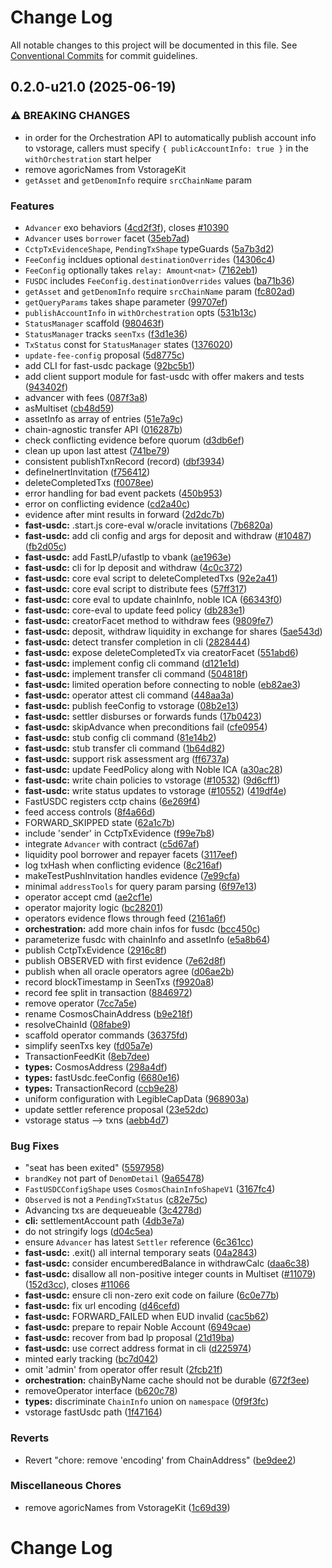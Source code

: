 # Change Log

All notable changes to this project will be documented in this file.
See [Conventional Commits](https://conventionalcommits.org) for commit guidelines.

## 0.2.0-u21.0 (2025-06-19)


### ⚠ BREAKING CHANGES

* in order for the Orchestration API to automatically publish account info to vstorage, callers must specify `{ publicAccountInfo: true }` in the `withOrchestration` start helper
* remove agoricNames from VstorageKit
* `getAsset` and `getDenomInfo` require `srcChainName` param

### Features

* `Advancer` exo behaviors ([4cd2f3f](https://github.com/Agoric/agoric-sdk/commit/4cd2f3f140ce1c7ea1dcb11fc4fc3c6b31cf2410)), closes [#10390](https://github.com/Agoric/agoric-sdk/issues/10390)
* `Advancer` uses `borrower` facet ([35eb7ad](https://github.com/Agoric/agoric-sdk/commit/35eb7ad48377f11dab8c717c442653f99587a816))
* `CctpTxEvidenceShape`, `PendingTxShape` typeGuards ([5a7b3d2](https://github.com/Agoric/agoric-sdk/commit/5a7b3d25cb7853e9109f74a7b45feb29b8ff69fe))
* `FeeConfig` incldues optional `destinationOverrides` ([14306c4](https://github.com/Agoric/agoric-sdk/commit/14306c491b75d00bb7bc85e9714a50c2c8573531))
* `FeeConfig` optionally takes `relay: Amount<nat>` ([7162eb1](https://github.com/Agoric/agoric-sdk/commit/7162eb15fdc1312cfa32d1a3117291c0845e6b55))
* `FUSDC` includes `FeeConfig.destinationOverrides` values ([ba71b36](https://github.com/Agoric/agoric-sdk/commit/ba71b36a13d09ef71e291fafde56c5d2aa67e350))
* `getAsset` and `getDenomInfo` require `srcChainName` param ([fc802ad](https://github.com/Agoric/agoric-sdk/commit/fc802adc06082eb0618f4a2d58d91ac380512352))
* `getQueryParams` takes shape parameter ([99707ef](https://github.com/Agoric/agoric-sdk/commit/99707ef60e1ca5f554f3622f7d7f9b1df89c54c7))
* `publishAccountInfo` in `withOrchestration` opts ([531b13c](https://github.com/Agoric/agoric-sdk/commit/531b13c17ce87e1cffb2ec0f5d47b34ae617f926))
* `StatusManager` scaffold ([980463f](https://github.com/Agoric/agoric-sdk/commit/980463f422a674676f0faf036c4bfae930824482))
* `StatusManager` tracks `seenTxs` ([f3d1e36](https://github.com/Agoric/agoric-sdk/commit/f3d1e367ce2284338147866af586bed8ed9fc86b))
* `TxStatus` const for `StatusManager` states ([1376020](https://github.com/Agoric/agoric-sdk/commit/1376020656a57ee341b5f76f9ce127e76fc657bd))
* `update-fee-config` proposal ([5d8775c](https://github.com/Agoric/agoric-sdk/commit/5d8775c409896369a931e6d78ae1d7958ad9d901))
* add CLI for fast-usdc package ([92bc5b1](https://github.com/Agoric/agoric-sdk/commit/92bc5b127e1cf1806da79589bd6e9d9e87cd5944))
* add client support module for fast-usdc with offer makers and tests ([943402f](https://github.com/Agoric/agoric-sdk/commit/943402f5d1265af32047289b14dd062d1f96f6b3))
* advancer with fees ([087f3a8](https://github.com/Agoric/agoric-sdk/commit/087f3a84a266fd0061f6d35c7b51f193de308f95))
* asMultiset ([cb48d59](https://github.com/Agoric/agoric-sdk/commit/cb48d596f87a921d7bd61eace4763d3a729dd46f))
* assetInfo as array of entries ([51e7a9c](https://github.com/Agoric/agoric-sdk/commit/51e7a9c3e3fb2cde44db2ffce817f353a17e76a3))
* chain-agnostic transfer API ([016287b](https://github.com/Agoric/agoric-sdk/commit/016287b769bed654afed0165452f9b846787c517))
* check conflicting evidence before quorum ([d3db6ef](https://github.com/Agoric/agoric-sdk/commit/d3db6ef2284f2b7a4cebc3261bc9ee784d8d1c97))
* clean up upon last attest ([741be79](https://github.com/Agoric/agoric-sdk/commit/741be7943546b17d1a7bdebf2b7028b2ca366e05))
* consistent publishTxnRecord (record) ([dbf3934](https://github.com/Agoric/agoric-sdk/commit/dbf39340c75d9e01af2ee9ceccac327660af94a6))
* defineInertInvitation ([f756412](https://github.com/Agoric/agoric-sdk/commit/f7564122258e5bdc868d7b3550c4587807015d76))
* deleteCompletedTxs ([f0078ee](https://github.com/Agoric/agoric-sdk/commit/f0078ee5668de2f1bba6f0544ea5629ccc8c9d28))
* error handling for bad event packets ([450b953](https://github.com/Agoric/agoric-sdk/commit/450b953b1eb55585b291ea49e8f80601d5de4884))
* error on conflicting evidence ([cd2a40c](https://github.com/Agoric/agoric-sdk/commit/cd2a40c0e4e5923510e7c77edc710b6c7ba8bc8c))
* evidence after mint results in forward ([2d2dc7b](https://github.com/Agoric/agoric-sdk/commit/2d2dc7b3bcd7694935b62dcb25b0b8f8987394d6))
* **fast-usdc:** .start.js core-eval w/oracle invitations ([7b6820a](https://github.com/Agoric/agoric-sdk/commit/7b6820a6585de3335e5ce2d4aa6d90f238d1fe9d))
* **fast-usdc:** add cli config and args for deposit and withdraw ([#10487](https://github.com/Agoric/agoric-sdk/issues/10487)) ([fb2d05c](https://github.com/Agoric/agoric-sdk/commit/fb2d05c0d755e1ad68aed1ae1112ea4973aad92e))
* **fast-usdc:** add FastLP/ufastlp to vbank ([ae1963e](https://github.com/Agoric/agoric-sdk/commit/ae1963e9f73f159be2fab93920fcceeb9ebc555d))
* **fast-usdc:** cli for lp deposit and withdraw ([4c0c372](https://github.com/Agoric/agoric-sdk/commit/4c0c37234fc2ddd1e83c0d0f3693c33a05163f5b))
* **fast-usdc:** core eval script to deleteCompletedTxs ([92e2a41](https://github.com/Agoric/agoric-sdk/commit/92e2a41aea5acf0781dfc1b25c9e29974438b076))
* **fast-usdc:** core eval script to distribute fees ([57ff317](https://github.com/Agoric/agoric-sdk/commit/57ff31735708f25a3e0d748b948d63b9b4de9591))
* **fast-usdc:** core eval to update chainInfo, noble ICA ([66343f0](https://github.com/Agoric/agoric-sdk/commit/66343f0475ac6be081608d4ec9b794f2ebc025d4))
* **fast-usdc:** core-eval to update feed policy ([db283e1](https://github.com/Agoric/agoric-sdk/commit/db283e160159f78e15c6b92e7041d09b4e6add61))
* **fast-usdc:** creatorFacet method to withdraw fees ([9809fe7](https://github.com/Agoric/agoric-sdk/commit/9809fe7503afc4d010ea27ce44d73cb8dafa2d01))
* **fast-usdc:** deposit, withdraw liquidity in exchange for shares ([5ae543d](https://github.com/Agoric/agoric-sdk/commit/5ae543d0983e6f27956c189e8a86355180d8c724))
* **fast-usdc:** detect transfer completion in cli ([2828444](https://github.com/Agoric/agoric-sdk/commit/28284443141f700d2214c42d8d7b983b40f569fc))
* **fast-usdc:** expose deleteCompletedTx via creatorFacet ([551abd6](https://github.com/Agoric/agoric-sdk/commit/551abd6b549d00cfc4381c0a35e00690752c7d02))
* **fast-usdc:** implement config cli command ([d121e1d](https://github.com/Agoric/agoric-sdk/commit/d121e1d453a877352b133aa149c2f41ad44baae9))
* **fast-usdc:** implement transfer cli command ([504818f](https://github.com/Agoric/agoric-sdk/commit/504818fc5758c312371ae427b7899976f5158055))
* **fast-usdc:** limited operation before connecting to noble ([eb82ae3](https://github.com/Agoric/agoric-sdk/commit/eb82ae37c9ec3327f38122c5c8f51d8f5942c9c6))
* **fast-usdc:** operator attest cli command ([448aa3a](https://github.com/Agoric/agoric-sdk/commit/448aa3a194b55ebeb5423f0027c543f8c6807239))
* **fast-usdc:** publish feeConfig to vstorage ([08b2e13](https://github.com/Agoric/agoric-sdk/commit/08b2e13921514258de566c52aeda737a28ed44c7))
* **fast-usdc:** settler disburses or forwards funds ([17b0423](https://github.com/Agoric/agoric-sdk/commit/17b04238a73ff14a2617e73cf03c52d79d733ebc))
* **fast-usdc:** skipAdvance when preconditions fail ([cfe0954](https://github.com/Agoric/agoric-sdk/commit/cfe0954f612a3b22ecc4a21265e2e6808bbf28d3))
* **fast-usdc:** stub config cli command ([81e14b2](https://github.com/Agoric/agoric-sdk/commit/81e14b2f602237dc68b9f406672332c5c5d90d75))
* **fast-usdc:** stub transfer cli command ([1b64d82](https://github.com/Agoric/agoric-sdk/commit/1b64d82e3db9d7a95461502ef6f7ee136a5eca19))
* **fast-usdc:** support risk assessment arg ([ff6737a](https://github.com/Agoric/agoric-sdk/commit/ff6737a574e4a2efccda226780ed09e3fb4076b3))
* **fast-usdc:** update FeedPolicy along with Noble ICA ([a30ac28](https://github.com/Agoric/agoric-sdk/commit/a30ac281875e9c3b865587f7fa020129af5b22e2))
* **fast-usdc:** write chain policies to vstorage ([#10532](https://github.com/Agoric/agoric-sdk/issues/10532)) ([9d6cff1](https://github.com/Agoric/agoric-sdk/commit/9d6cff17bb95ce5557758da242ca4646a87ac5b0))
* **fast-usdc:** write status updates to vstorage ([#10552](https://github.com/Agoric/agoric-sdk/issues/10552)) ([419df4e](https://github.com/Agoric/agoric-sdk/commit/419df4ee7ce03499f30e7327c74e95a338201023))
* FastUSDC registers cctp chains ([6e269f4](https://github.com/Agoric/agoric-sdk/commit/6e269f4efd1ff2d53609346e375e3215d5392eac))
* feed access controls ([8f4a66d](https://github.com/Agoric/agoric-sdk/commit/8f4a66d75dc4b79b698f7eee85b7d93de745045a))
* FORWARD_SKIPPED state ([62a1c7b](https://github.com/Agoric/agoric-sdk/commit/62a1c7b10b24839b63e657f18baaf581e62a9cc1))
* include 'sender' in CctpTxEvidence ([f99e7b8](https://github.com/Agoric/agoric-sdk/commit/f99e7b8152fe686a100618b9cdfa4a8ced156dd2))
* integrate `Advancer` with contract ([c5d67af](https://github.com/Agoric/agoric-sdk/commit/c5d67af2b04808e6928b4c8c1e9fdda79c8ac847))
* liquidity pool borrower and repayer facets ([3117eef](https://github.com/Agoric/agoric-sdk/commit/3117eef0eb604e6e267074648382bca23377f2ea))
* log txHash when conflicting evidence ([8c216af](https://github.com/Agoric/agoric-sdk/commit/8c216afbec45aa1c0fe99753c34b2366ed230a4a))
* makeTestPushInvitation handles evidence ([7e99cfa](https://github.com/Agoric/agoric-sdk/commit/7e99cfa02cb067a7c3899259edda2f79bf9ba7dc))
* minimal `addressTools` for query param parsing ([6f97e13](https://github.com/Agoric/agoric-sdk/commit/6f97e137ba466db06354c6023a502106559028ea))
* operator accept cmd ([ae2cf1e](https://github.com/Agoric/agoric-sdk/commit/ae2cf1e461a63deb39dc01c35cea564cf1d5527b))
* operator majority logic ([bc28201](https://github.com/Agoric/agoric-sdk/commit/bc28201f60978263d4c88375130da15128f8fd5c))
* operators evidence flows through feed ([2161a6f](https://github.com/Agoric/agoric-sdk/commit/2161a6fd69c31f6f16ae8e8716e1a07e92db5d34))
* **orchestration:** add more chain infos for fusdc ([bcc450c](https://github.com/Agoric/agoric-sdk/commit/bcc450cd9ced1c6f251d0f5d3256b386428238f6))
* parameterize fusdc with chainInfo and assetInfo ([e5a8b64](https://github.com/Agoric/agoric-sdk/commit/e5a8b6489368f0bf3a099ce4c5ddf9607a6192c1))
* publish CctpTxEvidence ([2916c8f](https://github.com/Agoric/agoric-sdk/commit/2916c8f43b23a6c4d38796dd7135e9d712d12f8c))
* publish OBSERVED with first evidence ([7e62d8f](https://github.com/Agoric/agoric-sdk/commit/7e62d8f811e212f8160c36a3b954aee8c0e1fb90))
* publish when all oracle operators agree ([d06ae2b](https://github.com/Agoric/agoric-sdk/commit/d06ae2b52db53ad45db1423cc3297954dd3a7e44))
* record blockTimestamp in SeenTxs ([f9920a8](https://github.com/Agoric/agoric-sdk/commit/f9920a8c47485f6249d365042b7080a28a5f562a))
* record fee split in transaction ([8846972](https://github.com/Agoric/agoric-sdk/commit/884697238ad5f8a112ed24616b10c3b3a94af737))
* remove operator ([7cc7a5e](https://github.com/Agoric/agoric-sdk/commit/7cc7a5ed4e894180f1f6cd8933d76f3927d6d30a))
* rename CosmosChainAddress ([b9e218f](https://github.com/Agoric/agoric-sdk/commit/b9e218f6d38ec14cf3ebdd584bcab7611677f1eb))
* resolveChainId ([08fabe9](https://github.com/Agoric/agoric-sdk/commit/08fabe9f03a94a89e57c8a8fe446b1bdde21a4d3))
* scaffold operator commands ([36375fd](https://github.com/Agoric/agoric-sdk/commit/36375fd2ecf41fc171133186969a29d872e8012b))
* simplify seenTxs key ([fd05a7e](https://github.com/Agoric/agoric-sdk/commit/fd05a7ecd0fc2847380506d2a90fe79079511457))
* TransactionFeedKit ([8eb7dee](https://github.com/Agoric/agoric-sdk/commit/8eb7dee8f70facf8fb0b36c36d630c4153f4c722))
* **types:** CosmosAddress ([298a4df](https://github.com/Agoric/agoric-sdk/commit/298a4df401939f49f7c4d62a8d6f3a53f5b73efc))
* **types:** fastUsdc.feeConfig ([6680e16](https://github.com/Agoric/agoric-sdk/commit/6680e168991bb46742743ce841c87e0e657aa9c1))
* **types:** TransactionRecord ([ccb9e28](https://github.com/Agoric/agoric-sdk/commit/ccb9e28a92c17ce3362ac5898acb80128614edab))
* uniform configuration with LegibleCapData ([968903a](https://github.com/Agoric/agoric-sdk/commit/968903a86897df5f8e2aa570e325a38c4077d850))
* update settler reference proposal ([23e52dc](https://github.com/Agoric/agoric-sdk/commit/23e52dc7a074c3366a24bbd34a4df7a419fd992f))
* vstorage status --> txns ([aebb4d7](https://github.com/Agoric/agoric-sdk/commit/aebb4d792317f6964a8150324548b69cec2eb505))


### Bug Fixes

* "seat has been exited" ([5597958](https://github.com/Agoric/agoric-sdk/commit/55979584e7e080cdf444f85a1228b1ce5f69074b))
* `brandKey` not part of `DenomDetail` ([9a65478](https://github.com/Agoric/agoric-sdk/commit/9a654781d53576ae0b3d1fa37f7a96579bfda848))
* `FastUSDCConfigShape` uses `CosmosChainInfoShapeV1` ([3167fc4](https://github.com/Agoric/agoric-sdk/commit/3167fc4edb8c10830cca94cc4ec4e721cb05bf56))
* `Observed` is not a `PendingTxStatus` ([c82e75c](https://github.com/Agoric/agoric-sdk/commit/c82e75c0159e9e074d81f354f08c43089f7a1557))
* Advancing txs are dequeueable ([3c4278d](https://github.com/Agoric/agoric-sdk/commit/3c4278d119e1764942d1957b30a73677ccfdae62))
* **cli:** settlementAccount path ([4db3e7a](https://github.com/Agoric/agoric-sdk/commit/4db3e7a6b150d736920fe0b6ac672a1420e1e184))
* do not stringify logs ([d04c5ea](https://github.com/Agoric/agoric-sdk/commit/d04c5eac94e1954456cd23e9006e9f4daabb3759))
* ensure `Advancer` has latest `Settler` reference ([6c361cc](https://github.com/Agoric/agoric-sdk/commit/6c361cc629751a1fb9d7102e5465a2143b113fe2))
* **fast-usdc:** .exit() all internal temporary seats ([04a2843](https://github.com/Agoric/agoric-sdk/commit/04a2843d2081935fb8266819d83b84e2dfa0abc9))
* **fast-usdc:** consider encumberedBalance in withdrawCalc ([daa6c38](https://github.com/Agoric/agoric-sdk/commit/daa6c38263b802ab97fa6fc65367ae0020cbaa73))
* **fast-usdc:** disallow all non-positive integer counts in Multiset ([#11079](https://github.com/Agoric/agoric-sdk/issues/11079)) ([152d3cc](https://github.com/Agoric/agoric-sdk/commit/152d3ccd88d05edf90f3340dc3b9c03f85678499)), closes [#11066](https://github.com/Agoric/agoric-sdk/issues/11066)
* **fast-usdc:** ensure cli non-zero exit code on failure ([6c0e77b](https://github.com/Agoric/agoric-sdk/commit/6c0e77b3272f3f00d9e2a8100b153f6e198664d6))
* **fast-usdc:** fix url encoding ([d46cefd](https://github.com/Agoric/agoric-sdk/commit/d46cefdd869a09a2548257d6a05eddc55c6cf6ab))
* **fast-usdc:** FORWARD_FAILED when EUD invalid ([cac5b62](https://github.com/Agoric/agoric-sdk/commit/cac5b626184ee7889d12dd1a90f2c6c4e8929491))
* **fast-usdc:** prepare to repair Noble Account ([6949cae](https://github.com/Agoric/agoric-sdk/commit/6949cae4b17541c35fdd3447bb70c2642f8d6b15))
* **fast-usdc:** recover from bad lp proposal ([21d19ba](https://github.com/Agoric/agoric-sdk/commit/21d19baa1cb46887646bfb406e18538ac198e921))
* **fast-usdc:** use correct address format in cli ([d225974](https://github.com/Agoric/agoric-sdk/commit/d2259741a6b7a1fbca4938ceebc3acd773445e04))
* minted early tracking ([bc7d042](https://github.com/Agoric/agoric-sdk/commit/bc7d042836dba9342fd94ba040afa90b099c4cd8))
* omit 'admin' from operator offer result ([2fcb21f](https://github.com/Agoric/agoric-sdk/commit/2fcb21f1e7f15b0fae3e187979b09feab5c5886e))
* **orchestration:** chainByName cache should not be durable ([672f3ee](https://github.com/Agoric/agoric-sdk/commit/672f3ee8f761dd2b52f2cb5c77fabaee019e42e6))
* removeOperator interface ([b620c78](https://github.com/Agoric/agoric-sdk/commit/b620c78318f0ead9f91137f9b96047f37d3b4878))
* **types:** discriminate `ChainInfo` union on `namespace` ([0f9f3fc](https://github.com/Agoric/agoric-sdk/commit/0f9f3fcbdd9da33b2eca1c02a2f7189c5405e8ff))
* vstorage fastUsdc path ([1f47164](https://github.com/Agoric/agoric-sdk/commit/1f47164a792b64f5b4a27992156646d87670782c))


### Reverts

* Revert "chore: remove 'encoding' from ChainAddress" ([be9dee2](https://github.com/Agoric/agoric-sdk/commit/be9dee245a04714568a45ae8b328f54b20b43d8a))


### Miscellaneous Chores

* remove agoricNames from VstorageKit ([1c69d39](https://github.com/Agoric/agoric-sdk/commit/1c69d39c6b5571e8501cd4be8d32e3d1bd9d3844))



# Change Log

